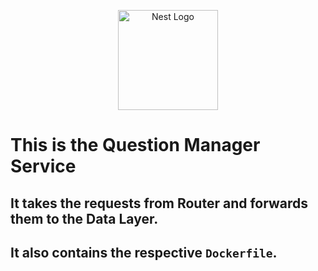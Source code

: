 <p align="center">
  <a href="http://nestjs.com/" target="blank"><img src="https://nestjs.com/img/logo_text.svg" width="160" alt="Nest Logo" /></a>
</p>

# This is the Question Manager Service

## It takes the requests from **Router** and forwards them to the **Data Layer**.

## It also contains the respective ```Dockerfile```.